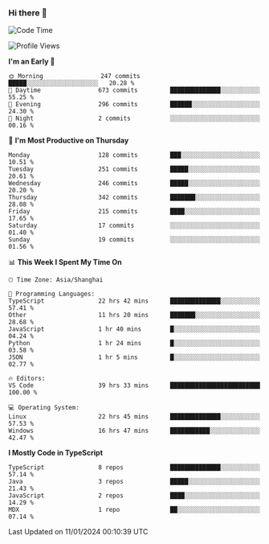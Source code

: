 ### Hi there 👋

<!--
**waynelwz/waynelwz** is a ✨ _special_ ✨ repository because its `README.md` (this file) appears on your GitHub profile.

Here are some ideas to get you started:

- 🔭 I’m currently working on ...
- 🌱 I’m currently learning ...
- 👯 I’m looking to collaborate on ...
- 🤔 I’m looking for help with ...
- 💬 Ask me about ...
- 📫 How to reach me: ...
- 😄 Pronouns: ...
- ⚡ Fun fact: ...
-->

<!--START_SECTION:waka-->
![Code Time](http://img.shields.io/badge/Code%20Time-2%2C318%20hrs%2032%20mins-blue)

![Profile Views](http://img.shields.io/badge/Profile%20Views-0-blue)

**I'm an Early 🐤** 

```text
🌞 Morning                247 commits         █████░░░░░░░░░░░░░░░░░░░░   20.28 % 
🌆 Daytime                673 commits         ██████████████░░░░░░░░░░░   55.25 % 
🌃 Evening                296 commits         ██████░░░░░░░░░░░░░░░░░░░   24.30 % 
🌙 Night                  2 commits           ░░░░░░░░░░░░░░░░░░░░░░░░░   00.16 % 
```
📅 **I'm Most Productive on Thursday** 

```text
Monday                   128 commits         ███░░░░░░░░░░░░░░░░░░░░░░   10.51 % 
Tuesday                  251 commits         █████░░░░░░░░░░░░░░░░░░░░   20.61 % 
Wednesday                246 commits         █████░░░░░░░░░░░░░░░░░░░░   20.20 % 
Thursday                 342 commits         ███████░░░░░░░░░░░░░░░░░░   28.08 % 
Friday                   215 commits         ████░░░░░░░░░░░░░░░░░░░░░   17.65 % 
Saturday                 17 commits          ░░░░░░░░░░░░░░░░░░░░░░░░░   01.40 % 
Sunday                   19 commits          ░░░░░░░░░░░░░░░░░░░░░░░░░   01.56 % 
```


📊 **This Week I Spent My Time On** 

```text
🕑︎ Time Zone: Asia/Shanghai

💬 Programming Languages: 
TypeScript               22 hrs 42 mins      ██████████████░░░░░░░░░░░   57.41 % 
Other                    11 hrs 20 mins      ███████░░░░░░░░░░░░░░░░░░   28.68 % 
JavaScript               1 hr 40 mins        █░░░░░░░░░░░░░░░░░░░░░░░░   04.24 % 
Python                   1 hr 24 mins        █░░░░░░░░░░░░░░░░░░░░░░░░   03.58 % 
JSON                     1 hr 5 mins         █░░░░░░░░░░░░░░░░░░░░░░░░   02.77 % 

🔥 Editors: 
VS Code                  39 hrs 33 mins      █████████████████████████   100.00 % 

💻 Operating System: 
Linux                    22 hrs 45 mins      ██████████████░░░░░░░░░░░   57.53 % 
Windows                  16 hrs 47 mins      ███████████░░░░░░░░░░░░░░   42.47 % 
```

**I Mostly Code in TypeScript** 

```text
TypeScript               8 repos             ██████████████░░░░░░░░░░░   57.14 % 
Java                     3 repos             █████░░░░░░░░░░░░░░░░░░░░   21.43 % 
JavaScript               2 repos             ████░░░░░░░░░░░░░░░░░░░░░   14.29 % 
MDX                      1 repo              ██░░░░░░░░░░░░░░░░░░░░░░░   07.14 % 
```




 Last Updated on 11/01/2024 00:10:39 UTC
<!--END_SECTION:waka-->

